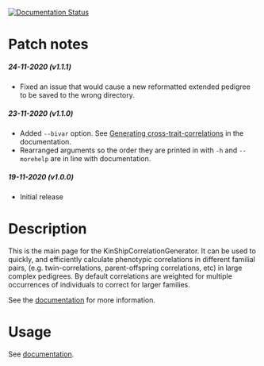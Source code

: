 [![Documentation Status](https://readthedocs.org/projects/kinshipcorrelationgenerator/badge/?version=latest)](https://kinshipcorrelationgenerator.readthedocs.io/en/latest/?badge=latest)

# Patch notes

##### 24-11-2020 (v1.1.1)
 - Fixed an issue that would cause a new reformatted extended pedigree to be saved to the wrong directory.

##### 23-11-2020 (v1.1.0)
 - Added `--bivar` option. See [Generating cross-trait-correlations](https://kinshipcorrelationgenerator.readthedocs.io/en/latest/computecorrelation.html#generating-cross-trait-correlations) in the documentation.
 - Rearranged arguments so the order they are printed in with `-h` and `--morehelp` are in line with documentation.

##### 19-11-2020 (v1.0.0)
 - Initial release

# Description

This is the main page for the KinShipCorrelationGenerator. It can be used to quickly, and efficiently calculate phenotypic correlations in different familial pairs, (e.g. twin-correlations, parent-offspring correlations, etc) in large complex pedigrees.
By default correlations are weighted for multiple occurrences of individuals to correct for larger families. 

See the [documentation](https://kinshipcorrelationgenerator.readthedocs.io/) for more information.

# Usage

See [documentation](https://kinshipcorrelationgenerator.readthedocs.io/).

